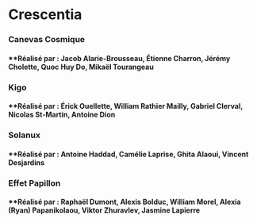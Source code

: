# **Crescentia**
### **Canevas Cosmique**
#### **Réalisé par : Jacob Alarie-Brousseau, Étienne Charron, Jérémy Cholette, Quoc Huy Do, Mikaël Tourangeau
### **Kigo**
#### **Réalisé par : Érick Ouellette, William Rathier Mailly, Gabriel Clerval, Nicolas St-Martin, Antoine Dion
### **Solanux**
#### **Réalisé par : Antoine Haddad, Camélie Laprise, Ghita Alaoui, Vincent Desjardins
### **Effet Papillon**
#### **Réalisé par : Raphaël Dumont, Alexis Bolduc, William Morel, Alexia (Ryan) Papanikolaou, Viktor Zhuravlev, Jasmine Lapierre

